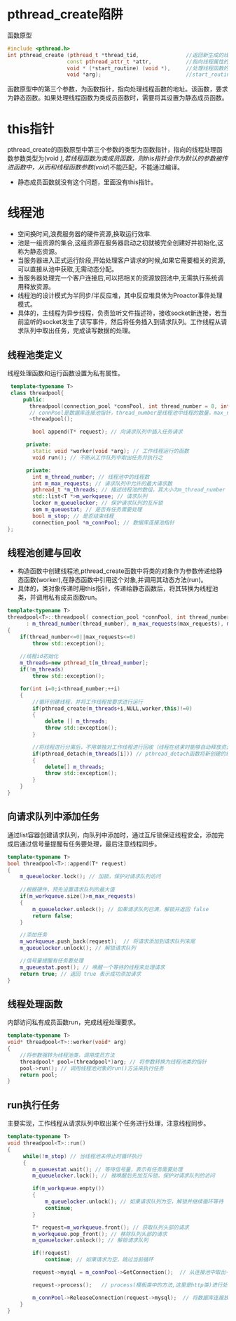 # pthread_create陷阱
函数原型
```C++
#include <pthread.h>
int pthread_create (pthread_t *thread_tid,               //返回新生成的线程的id
                   const pthread_attr_t *attr,           //指向线程属性的指针,通常设置为NULL
                   void * (*start_routine) (void *),     //处理线程函数的地址
                   void *arg);                           //start_routine()中的参数
```
函数原型中的第三个参数，为函数指针，指向处理线程函数的地址。该函数，要求为静态函数。如果处理线程函数为类成员函数时，需要将其设置为静态成员函数。

# this指针
pthread_create的函数原型中第三个参数的类型为函数指针，指向的线程处理函数参数类型为(void *),若线程函数为类成员函数，则this指针会作为默认的参数被传进函数中，从而和线程函数参数(void*)不能匹配，不能通过编译。
* 静态成员函数就没有这个问题，里面没有this指针。

# 线程池
* 空间换时间,浪费服务器的硬件资源,换取运行效率.
* 池是一组资源的集合,这组资源在服务器启动之初就被完全创建好并初始化,这称为静态资源。
* 当服务器进入正式运行阶段,开始处理客户请求的时候,如果它需要相关的资源,可以直接从池中获取,无需动态分配。
* 当服务器处理完一个客户连接后,可以把相关的资源放回池中,无需执行系统调用释放资源。
* 线程池的设计模式为半同步/半反应堆，其中反应堆具体为Proactor事件处理模式。
* 具体的，主线程为异步线程，负责监听文件描述符，接收socket新连接，若当前监听的socket发生了读写事件，然后将任务插入到请求队列。工作线程从请求队列中取出任务，完成读写数据的处理。
## 线程池类定义
线程处理函数和运行函数设置为私有属性。
```C++
 template<typename T>
 class threadpool{
     public:
       threadpool(connection_pool *connPool, int thread_number = 8, int max_request = 10000);
       // connPool是数据库连接池指针，thread_number是线程池中线程的数量，max_requests是请求队列中最多允许的、等待处理的请求的数量
       ~threadpool();

        bool append(T* request); // 向请求队列中插入任务请求

      private:
        static void *worker(void *arg); // 工作线程运行的函数
        void run(); // 不断从工作队列中取出任务并执行之

      private:
        int m_thread_number; // 线程池中的线程数
        int m_max_requests; // 请求队列中允许的最大请求数
        pthread_t *m_threads; // 描述线程池的数组，其大小为m_thread_number
        std::list<T *>m_workqueue; // 请求队列
        locker m_queuelocker; // 保护请求队列的互斥锁
        sem m_queuestat; // 是否有任务需要处理
        bool m_stop; // 是否结束线程
        connection_pool *m_connPool; // 数据库连接池指针
};
```
## 线程池创建与回收
* 构造函数中创建线程池,pthread_create函数中将类的对象作为参数传递给静态函数(worker),在静态函数中引用这个对象,并调用其动态方法(run)。
* 具体的，类对象传递时用this指针，传递给静态函数后，将其转换为线程池类，并调用私有成员函数run。
```C++
template<typename T>
threadpool<T>::threadpool( connection_pool *connPool, int thread_number, int max_requests)
      : m_thread_number(thread_number), m_max_requests(max_requests), m_stop(false), m_threads(NULL),m_connPool(connPool)
{
    if(thread_number<=0||max_requests<=0)
        throw std::exception();
 
    //线程id初始化
    m_threads=new pthread_t[m_thread_number];
    if(!m_threads)
        throw std::exception();

    for(int i=0;i<thread_number;++i)
    {
        //循环创建线程，并将工作线程按要求进行运行
        if(pthread_create(m_threads+i,NULL,worker,this)!=0)
        {
            delete [] m_threads;
            throw std::exception();
        }

        //将线程进行分离后，不用单独对工作线程进行回收（线程在结束时能够自动释放资源）
        if(pthread_detach(m_threads[i])) // pthread_detach函数将新创建的线程设置为分离状态
        {
            delete[] m_threads;
            throw std::exception();
        }
    }
}
```
## 向请求队列中添加任务
通过list容器创建请求队列，向队列中添加时，通过互斥锁保证线程安全，添加完成后通过信号量提醒有任务要处理，最后注意线程同步。
```C++
template<typename T>
bool threadpool<T>::append(T* request)
{
    m_queuelocker.lock(); // 加锁，保护对请求队列访问
 
    //根据硬件，预先设置请求队列的最大值
    if(m_workqueue.size()>m_max_requests)
    {
        m_queuelocker.unlock(); // 如果请求队列已满，解锁并返回 false
        return false;
    }

    //添加任务
    m_workqueue.push_back(request);  // 将请求添加到请求队列末尾
    m_queuelocker.unlock(); // 解锁请求队列

    //信号量提醒有任务要处理
    m_queuestat.post(); // 唤醒一个等待的线程来处理请求
    return true; // 返回 true 表示成功添加请求
}
```
## 线程处理函数
内部访问私有成员函数run，完成线程处理要求。
```C++
template<typename T>
void* threadpool<T>::worker(void* arg)
{
    //将参数强转为线程池类，调用成员方法
    threadpool* pool=(threadpool*)arg; // 将参数转换为线程池类的指针
    pool->run(); // 调用线程池对象的run()方法来执行任务
    return pool;
}
```
## run执行任务
主要实现，工作线程从请求队列中取出某个任务进行处理，注意线程同步。
```C++
template<typename T>
void threadpool<T>::run()
{
     while(!m_stop) // 当线程池未停止时循环执行
     {    
        m_queuestat.wait(); // 等待信号量，表示有任务需要处理
        m_queuelocker.lock(); // 被唤醒后先加互斥锁，保护对请求队列的访问

        if(m_workqueue.empty())
        {
            m_queuelocker.unlock(); // 如果请求队列为空，解锁并继续循环等待
            continue;
        }

        T* request=m_workqueue.front(); // 获取队列头部的请求
        m_workqueue.pop_front(); // 移除队列头部的请求
        m_queuelocker.unlock(); // 解锁请求队列

        if(!request)
            continue; // 如果请求为空，跳过当前循环

        request->mysql = m_connPool->GetConnection();  // 从连接池中取出一个数据库连接

        request->process();   // process(模板类中的方法,这里是http类)进行处理

        m_connPool->ReleaseConnection(request->mysql);  // 将数据库连接放回连接池
    }
}
```
